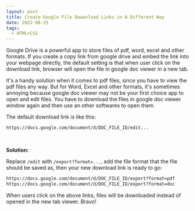 ```yaml
---
layout: post
title: Create Google File Dowanload Links in A Different Way
date: 2022-08-25
tags:
  - HTML+CSS
---
```


Google Drive is a powerful app to store files of pdf, word, excel and other formats. If you create a copy link from google drive and embed the link into your webpage directly, the default setting is that when user click on the download link, browser will open the file in google doc viewer in a new tab.

<!-- more -->

It's a handy solution when it comes to pdf files, since you have to view the pdf files any way. But for Word, Excel and other formats, it's sometimes annoying because google doc viewer may not be your first choice app to open and edit files. You have to download the files in google doc viewer window again and then use an other softwares to open them.

The default download link is like this:

`https://docs.google.com/document/d/DOC_FILE_ID/edit...`

<br>

**Solution:**

Replace `/edit` with `/export?format=...`, add the file format that the file should be saved as, then your new download link is ready to go:

```html
https://docs.google.com/document/d/DOC_FILE_ID/export?format=pdf
https://docs.google.com/document/d/DOC_FILE_ID/export?format=doc
```

When users click on the above links, files will be downloaded instead of opened in the new tab viewer. Bravo!

<br>
